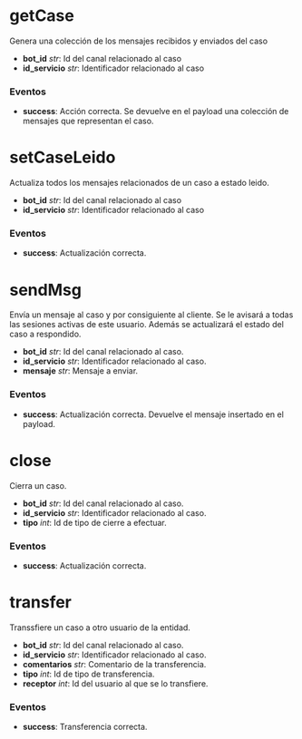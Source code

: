 # getCase
Genera una colección de los mensajes recibidos y enviados del caso
* **bot_id** _str_: Id del canal relacionado al caso
* **id_servicio** _str_: Identificador relacionado al caso

### Eventos
* **success**: Acción correcta. Se devuelve en el payload una colección de mensajes que representan el caso.


# setCaseLeido
Actualiza todos los mensajes relacionados de un caso a estado leido.
* **bot_id** _str_: Id del canal relacionado al caso
* **id_servicio** _str_: Identificador relacionado al caso

### Eventos
* **success**: Actualización correcta.


# sendMsg
Envía un mensaje al caso y por consiguiente al cliente. Se le avisará a todas las sesiones activas de este usuario. Además se actualizará el
estado del caso a respondido.
* **bot_id** _str_: Id del canal relacionado al caso.
* **id_servicio** _str_: Identificador relacionado al caso.
* **mensaje** _str_: Mensaje a enviar.

### Eventos
* **success**: Actualización correcta. Devuelve el mensaje insertado en el payload.


# close
Cierra un caso.
* **bot_id** _str_: Id del canal relacionado al caso.
* **id_servicio** _str_: Identificador relacionado al caso.
* **tipo** _int_: Id de tipo de cierre a efectuar.

### Eventos
* **success**: Actualización correcta.


# transfer
Transsfiere un caso a otro usuario de la entidad.
* **bot_id** _str_: Id del canal relacionado al caso.
* **id_servicio** _str_: Identificador relacionado al caso.
* **comentarios** _str_: Comentario de la transferencia.
* **tipo** _int_: Id de tipo de transferencia.
* **receptor** _int_: Id del usuario al que se lo transfiere.

### Eventos
* **success**: Transferencia correcta.